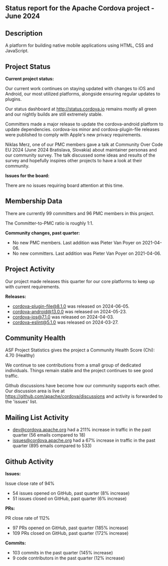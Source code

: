 ## Status report for the Apache Cordova project - June 2024

## Description

A platform for building native mobile applications using HTML, CSS and JavaScript.

## Project Status

**Current project status:**

Our current work continues on staying updated with changes to iOS and Android, our most utilized platforms, alongside ensuring regular updates to plugins.

Our status dashboard at http://status.cordova.io remains mostly all green and our nightly builds are still extremely stable.

Committers made a major release to update the cordova-android platform to update dependencies. cordova-ios minor and cordova-plugin-file releases were published to comply with Apple's new privacy requirements.

Niklas Merz, one of our PMC members gave a talk at Community Over Code EU 2024 (June 2024 Bratislava, Slovakia) about maintainer personas and our community survey. The talk discussed some ideas and results of the survey and hopefully inspires other projects to have a look at their community.

**Issues for the board:**

There are no issues requiring board attention at this time.

## Membership Data

There are currently 99 committers and 96 PMC members in this project.

The Committer-to-PMC ratio is roughly 1:1.

**Community changes, past quarter:**

- No new PMC members. Last addition was Pieter Van Poyer on 2021-04-06.
- No new committers. Last addition was Pieter Van Poyer on 2021-04-06.

## Project Activity

Our project made releases this quarter for our core platforms to keep up with current requirements.

**Releases:**

- cordova-plugin-file@8.1.0 was released on 2024-06-05.
- cordova-android@13.0.0 was released on 2024-05-23.
- cordova-ios@7.1.0 was released on 2024-04-03.
- cordova-eslint@5.1.0 was released on 2024-03-27.

## Community Health

ASF Project Statistics gives the project a Community Health Score (Chi): 4.70 (Healthy)

We continue to see contributions from a small group of dedicated individuals. Things remain stable and the project continues to see good traffic.

Github discussions have become how our community supports each other. Our discussion area is live at https://github.com/apache/cordova/discussions and activity is forwarded to the 'issues' list.

## Mailing List Activity

- dev@cordova.apache.org had a 211% increase in traffic in the past quarter (56 emails compared to 18)
- issues@cordova.apache.org had a 67% increase in traffic in the past quarter (895 emails compared to 533)

## Github Activity

**Issues:**

Issue close rate of 94%

- 54 issues opened on GitHub, past quarter (8% increase)
- 51 issues closed on GitHub, past quarter (6% increase)

**PRs:**

PR close rate of 112%

- 97 PRs opened on GitHub, past quarter (185% increase)
- 109 PRs closed on GitHub, past quarter (172% increase)

**Commits:**

- 103 commits in the past quarter (145% increase)
- 9 code contributors in the past quarter (12% increase)
